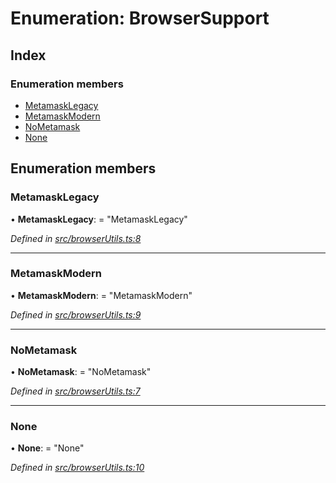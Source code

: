 # Enumeration: BrowserSupport

## Index

### Enumeration members

* [MetamaskLegacy](_browserutils_.browsersupport.md#metamasklegacy)
* [MetamaskModern](_browserutils_.browsersupport.md#metamaskmodern)
* [NoMetamask](_browserutils_.browsersupport.md#nometamask)
* [None](_browserutils_.browsersupport.md#none)

## Enumeration members

###  MetamaskLegacy

• **MetamaskLegacy**: = "MetamaskLegacy"

*Defined in [src/browserUtils.ts:8](https://github.com/PolymathNetwork/polymath-sdk/blob/1abe1ae/src/browserUtils.ts#L8)*

___

###  MetamaskModern

• **MetamaskModern**: = "MetamaskModern"

*Defined in [src/browserUtils.ts:9](https://github.com/PolymathNetwork/polymath-sdk/blob/1abe1ae/src/browserUtils.ts#L9)*

___

###  NoMetamask

• **NoMetamask**: = "NoMetamask"

*Defined in [src/browserUtils.ts:7](https://github.com/PolymathNetwork/polymath-sdk/blob/1abe1ae/src/browserUtils.ts#L7)*

___

###  None

• **None**: = "None"

*Defined in [src/browserUtils.ts:10](https://github.com/PolymathNetwork/polymath-sdk/blob/1abe1ae/src/browserUtils.ts#L10)*
